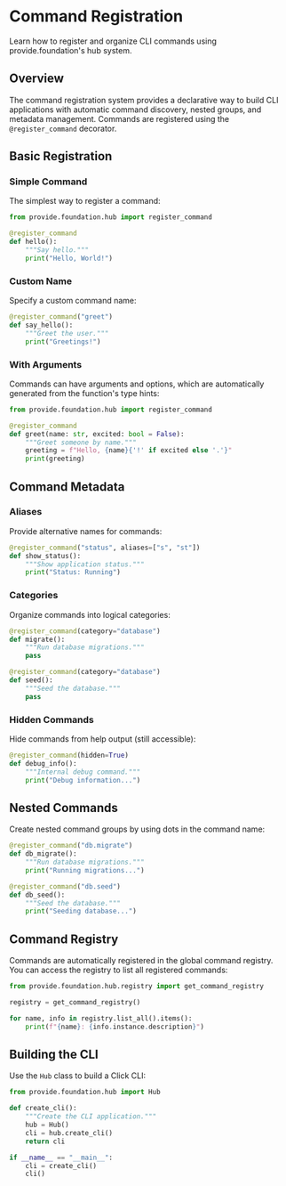 # Command Registration

Learn how to register and organize CLI commands using provide.foundation's hub system.

## Overview

The command registration system provides a declarative way to build CLI applications with automatic command discovery, nested groups, and metadata management. Commands are registered using the `@register_command` decorator.

## Basic Registration

### Simple Command

The simplest way to register a command:

```python
from provide.foundation.hub import register_command

@register_command
def hello():
    """Say hello."""
    print("Hello, World!")
```

### Custom Name

Specify a custom command name:

```python
@register_command("greet")
def say_hello():
    """Greet the user."""
    print("Greetings!")
```

### With Arguments

Commands can have arguments and options, which are automatically generated from the function's type hints:

```python
from provide.foundation.hub import register_command

@register_command
def greet(name: str, excited: bool = False):
    """Greet someone by name."""
    greeting = f"Hello, {name}{'!' if excited else '.'}"
    print(greeting)
```

## Command Metadata

### Aliases

Provide alternative names for commands:

```python
@register_command("status", aliases=["s", "st"])
def show_status():
    """Show application status."""
    print("Status: Running")
```

### Categories

Organize commands into logical categories:

```python
@register_command(category="database")
def migrate():
    """Run database migrations."""
    pass

@register_command(category="database")
def seed():
    """Seed the database."""
    pass
```

### Hidden Commands

Hide commands from help output (still accessible):

```python
@register_command(hidden=True)
def debug_info():
    """Internal debug command."""
    print("Debug information...")
```

## Nested Commands

Create nested command groups by using dots in the command name:

```python
@register_command("db.migrate")
def db_migrate():
    """Run database migrations."""
    print("Running migrations...")

@register_command("db.seed")
def db_seed():
    """Seed the database."""
    print("Seeding database...")
```

## Command Registry

Commands are automatically registered in the global command registry. You can access the registry to list all registered commands:

```python
from provide.foundation.hub.registry import get_command_registry

registry = get_command_registry()

for name, info in registry.list_all().items():
    print(f"{name}: {info.instance.description}")
```

## Building the CLI

Use the `Hub` class to build a Click CLI:

```python
from provide.foundation.hub import Hub

def create_cli():
    """Create the CLI application."""
    hub = Hub()
    cli = hub.create_cli()
    return cli

if __name__ == "__main__":
    cli = create_cli()
    cli()
```